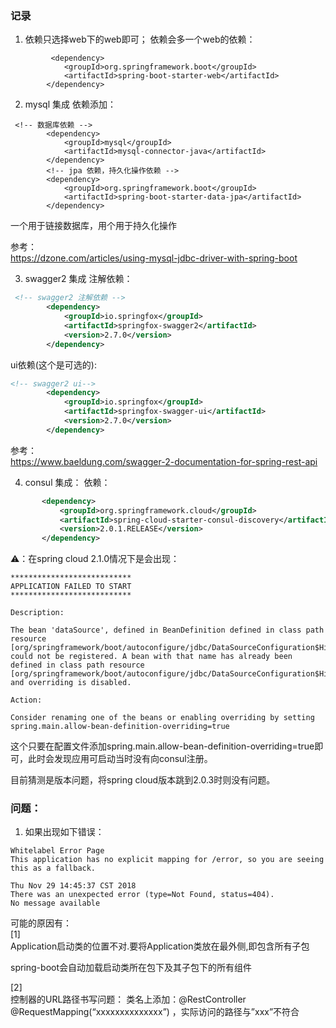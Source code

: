 
### 记录
1. 依赖只选择web下的web即可；
依赖会多一个web的依赖：
```
         <dependency>
            <groupId>org.springframework.boot</groupId>
            <artifactId>spring-boot-starter-web</artifactId>
        </dependency>
```

2. mysql 集成
依赖添加：
```
 <!-- 数据库依赖 -->
        <dependency>
            <groupId>mysql</groupId>
            <artifactId>mysql-connector-java</artifactId>
        </dependency>
        <!-- jpa 依赖，持久化操作依赖 -->
        <dependency>
            <groupId>org.springframework.boot</groupId>
            <artifactId>spring-boot-starter-data-jpa</artifactId>
        </dependency>
```
一个用于链接数据库，用个用于持久化操作

参考：  
https://dzone.com/articles/using-mysql-jdbc-driver-with-spring-boot

3. swagger2 集成
注解依赖：
```xml
 <!-- swagger2 注解依赖 -->
        <dependency>
            <groupId>io.springfox</groupId>
            <artifactId>springfox-swagger2</artifactId>
            <version>2.7.0</version>
        </dependency>
```
ui依赖(这个是可选的):
```xml
<!-- swagger2 ui-->
        <dependency>
            <groupId>io.springfox</groupId>
            <artifactId>springfox-swagger-ui</artifactId>
            <version>2.7.0</version>
        </dependency>
```

参考：   
https://www.baeldung.com/swagger-2-documentation-for-spring-rest-api


4. consul 集成：
 依赖：
 ```xml
        <dependency>
            <groupId>org.springframework.cloud</groupId>
            <artifactId>spring-cloud-starter-consul-discovery</artifactId>
            <version>2.0.1.RELEASE</version>
        </dependency>
```
⚠️：在spring cloud 2.1.0情况下是会出现：
```text
***************************
APPLICATION FAILED TO START
***************************

Description:

The bean 'dataSource', defined in BeanDefinition defined in class path resource [org/springframework/boot/autoconfigure/jdbc/DataSourceConfiguration$Hikari.class], could not be registered. A bean with that name has already been defined in class path resource [org/springframework/boot/autoconfigure/jdbc/DataSourceConfiguration$Hikari.class] and overriding is disabled.

Action:

Consider renaming one of the beans or enabling overriding by setting spring.main.allow-bean-definition-overriding=true
```
这个只要在配置文件添加spring.main.allow-bean-definition-overriding=true即可，此时会发现应用可启动当时没有向consul注册。

目前猜测是版本问题，将spring cloud版本跳到2.0.3时则没有问题。



### 问题：

1. 如果出现如下错误：

```
Whitelabel Error Page
This application has no explicit mapping for /error, so you are seeing this as a fallback.

Thu Nov 29 14:45:37 CST 2018
There was an unexpected error (type=Not Found, status=404).
No message available
```
可能的原因有：  
[1]  
Application启动类的位置不对.要将Application类放在最外侧,即包含所有子包

spring-boot会自动加载启动类所在包下及其子包下的所有组件    

[2]  
控制器的URL路径书写问题：
类名上添加：@RestController
@RequestMapping(“xxxxxxxxxxxxxx”) ，实际访问的路径与”xxx”不符合